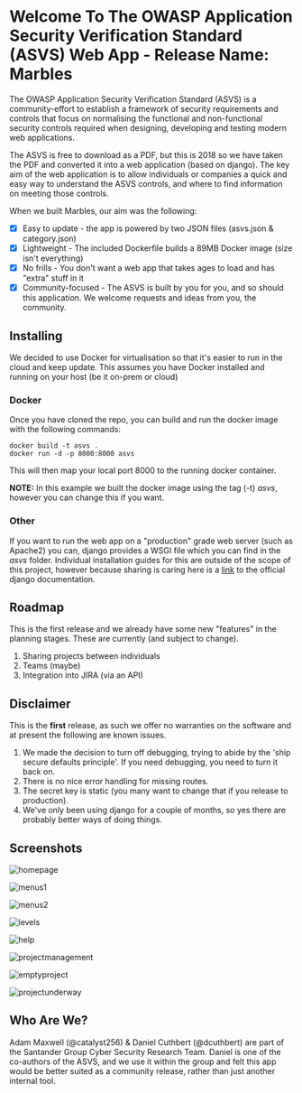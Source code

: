 # Welcome To The OWASP Application Security Verification Standard (ASVS) Web App - Release Name: Marbles

The OWASP Application Security Verification Standard (ASVS) is a community-effort to
establish a framework of security requirements and controls that focus on normalising the functional and non-functional security controls required when designing, developing and testing modern web applications.

The ASVS is free to download as a PDF, but this is 2018 so we have taken the PDF and converted it into a web application (based on django). The key aim of the web application is to allow individuals or companies a quick and easy way to understand the ASVS controls, and where to find information on meeting those controls.

When we built Marbles, our aim was the following:

 - [x] Easy to update - the app is powered by two JSON files (asvs.json & category.json)
 - [X] Lightweight -  The included Dockerfile builds a 89MB Docker image (size isn't everything)
 - [X] No frills - You don't want a web app that takes ages to load and has "extra" stuff in it
 - [X] Community-focused - The ASVS is built by you for you, and so should this application. We welcome requests and ideas from you, the community.

## Installing

We decided to use Docker for virtualisation so that it's easier to run in the cloud and keep update. This assumes you have Docker installed and running on your host (be it on-prem or cloud)

### Docker
Once you have cloned the repo, you can build and run the docker image with the following commands:

`docker build -t asvs .`  
`docker run -d -p 8000:8000 asvs`  
  
This will then map your local port 8000 to the running docker container.

**NOTE:** In this example we built the docker image using the tag (-t) *asvs*, however you can change this if you want.

### Other
If you want to run the web app on a "production" grade web server (such as Apache2) you can, django provides a WSGI file which you can find in the *asvs* folder. Individual installation guides for this are outside of the scope of this project, however because sharing is caring here is a [link](https://docs.djangoproject.com/en/2.0/howto/deployment/wsgi/) to the official django documentation.


## Roadmap

This is the first release and we already have some new "features" in the planning stages. These are currently (and subject to change).

1. Sharing projects between individuals
2. Teams (maybe)
3. Integration into JIRA (via an API)

## Disclaimer

This is the **first** release, as such we offer no warranties on the software and at present the following are known issues.

1. We made the decision to turn off debugging, trying to abide by the 'ship secure defaults principle'. If you need debugging, you need to turn it back on.  
2. There is no nice error handling for missing routes.
3. The secret key is static (you many want to change that if you release to production).
4. We've only been using django for a couple of months, so yes there are probably better ways of doing things.

## Screenshots

![homepage](screenshots/homepage.png)

![menus1](screenshots/menus1.png)

![menus2](screenshots/menus2.png)

![levels](screenshots/levels.png)

![help](screenshots/help.png)

![projectmanagement](screenshots/projectmanagement.png)

![emptyproject](screenshots/emptyproject.png)

![projectunderway](screenshots/projectunderway.png)

## Who Are We?

Adam Maxwell (@catalyst256) & Daniel Cuthbert (@dcuthbert) are part of the Santander Group Cyber Security Research Team. Daniel is one of the co-authors of the ASVS, and we use it within the group and felt this app would be better suited as a community release, rather than just another internal tool. 

